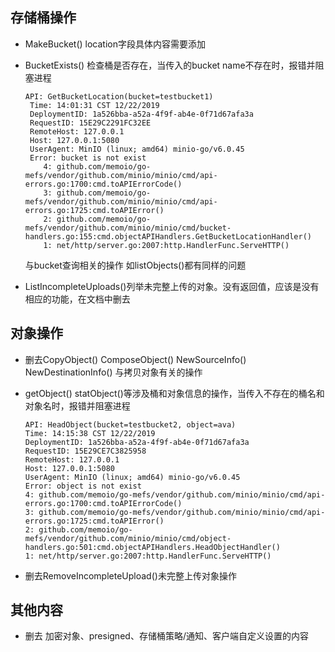 ## 存储桶操作
+ MakeBucket() location字段具体内容需要添加

+ BucketExists() 检查桶是否存在，当传入的bucket name不存在时，报错并阻塞进程
   ```
   API: GetBucketLocation(bucket=testbucket1)
    Time: 14:01:31 CST 12/22/2019
    DeploymentID: 1a526bba-a52a-4f9f-ab4e-0f71d67afa3a
    RequestID: 15E29C2291FC32EE
    RemoteHost: 127.0.0.1
    Host: 127.0.0.1:5080
    UserAgent: MinIO (linux; amd64) minio-go/v6.0.45
    Error: bucket is not exist
       4: github.com/memoio/go-mefs/vendor/github.com/minio/minio/cmd/api-errors.go:1700:cmd.toAPIErrorCode()
       3: github.com/memoio/go-mefs/vendor/github.com/minio/minio/cmd/api-errors.go:1725:cmd.toAPIError()
       2: github.com/memoio/go-mefs/vendor/github.com/minio/minio/cmd/bucket-handlers.go:155:cmd.objectAPIHandlers.GetBucketLocationHandler()
       1: net/http/server.go:2007:http.HandlerFunc.ServeHTTP()
   ```
   与bucket查询相关的操作 如listObjects()都有同样的问题

+ ListIncompleteUploads()列举未完整上传的对象。没有返回值，应该是没有相应的功能，在文档中删去

## 对象操作

+ 删去CopyObject() ComposeObject() NewSourceInfo() NewDestinationInfo() 与拷贝对象有关的操作
+ getObject() statObject()等涉及桶和对象信息的操作，当传入不存在的桶名和对象名时，报错并阻塞进程
   ```
   API: HeadObject(bucket=testbucket2, object=ava)
   Time: 14:15:38 CST 12/22/2019
   DeploymentID: 1a526bba-a52a-4f9f-ab4e-0f71d67afa3a
   RequestID: 15E29CE7C3825958
   RemoteHost: 127.0.0.1
   Host: 127.0.0.1:5080
   UserAgent: MinIO (linux; amd64) minio-go/v6.0.45
   Error: object is not exist
   4: github.com/memoio/go-mefs/vendor/github.com/minio/minio/cmd/api-errors.go:1700:cmd.toAPIErrorCode()
   3: github.com/memoio/go-mefs/vendor/github.com/minio/minio/cmd/api-errors.go:1725:cmd.toAPIError()
   2: github.com/memoio/go-mefs/vendor/github.com/minio/minio/cmd/object-handlers.go:501:cmd.objectAPIHandlers.HeadObjectHandler()
   1: net/http/server.go:2007:http.HandlerFunc.ServeHTTP()

   ```

+ 删去RemoveIncompleteUpload()未完整上传对象操作

## 其他内容
+ 删去 加密对象、presigned、存储桶策略/通知、客户端自定义设置的内容